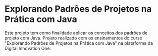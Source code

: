 # Explorando Padrões de Projetos na Prática com Java

Este projeto tem como finalidade aplicar os conceitos dos padrões de projeto com Java.
Projeto realizado com os ensinamentos do curso "Explorando Padrões de Projetos na Prática com Java" na plataforma da Digital Innovation One.

